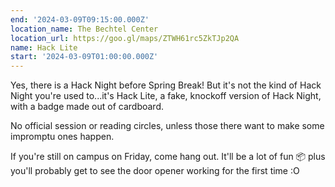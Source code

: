 ```yaml
---
end: '2024-03-09T09:15:00.000Z'
location_name: The Bechtel Center
location_url: https://goo.gl/maps/ZTWH61rc5ZkTJp2QA
name: Hack Lite
start: '2024-03-09T01:00:00.000Z'
---
```


Yes, there is a Hack Night before Spring Break! But it's not the kind of Hack Night you're used to...it's Hack Lite, a fake, knockoff version of Hack Night, with a badge made out of cardboard.

No official session or reading circles, unless those there want to make some impromptu ones happen.

If you're still on campus on Friday, come hang out. It'll be a lot of fun 📦 plus you'll probably get to see the door opener working for the first time :O
